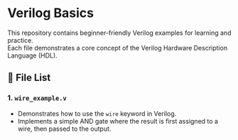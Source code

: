 # Verilog Basics

This repository contains beginner-friendly Verilog examples for learning and practice.  
Each file demonstrates a core concept of the Verilog Hardware Description Language (HDL).

## 📁 File List

### 1. `wire_example.v`
- Demonstrates how to use the `wire` keyword in Verilog.
- Implements a simple AND gate where the result is first assigned to a wire, then passed to the output.
